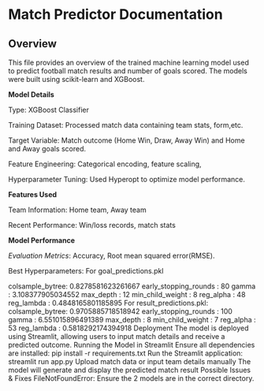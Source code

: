 
# Match Predictor Documentation
## Overview

This file provides an overview of the trained machine learning model used to predict football match results and number of goals scored.
The models were built using scikit-learn and XGBoost.

**Model Details**

Type: XGBoost Classifier

Training Dataset: Processed match data containing team stats, form,etc.

Target Variable: Match outcome (Home Win, Draw, Away Win) and Home and Away goals scored.

Feature Engineering: Categorical encoding, feature scaling,

Hyperparameter Tuning: Used Hyperopt to optimize model performance.

**Features Used**

Team Information: Home team, Away team

Recent Performance: Win/loss records, match stats

**Model Performance**

*Evaluation Metrics*: Accuracy, Root mean squared error(RMSE).

Best Hyperparameters:
For goal_predictions.pkl

colsample_bytree: 0.8278581623261667
early_stopping_rounds : 80
gamma : 3.108377905034552
max_depth : 12
min_child_weight : 8
reg_alpha : 48
reg_lambda : 0.4848165801185895
For result_predictions.pkl:
colsample_bytree: 0.9705885718518942
early_stopping_rounds : 100
gamma : 6.551015896491389
max_depth : 8
min_child_weight : 7
reg_alpha : 53
reg_lambda : 0.5818292174394918
Deployment
The model is deployed using Streamlit, allowing users to input match details and receive a predicted outcome.
Running the Model in Streamlit
Ensure all dependencies are installed: pip install -r requirements.txt
Run the Streamlit application: streamlit run app.py
Upload match data or input team details manually
The model will generate and display the predicted match result
Possible Issues & Fixes
FileNotFoundError: Ensure the 2 models are in the correct directory.
